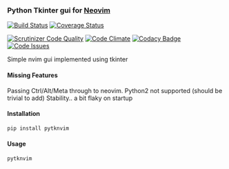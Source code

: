 
### Python Tkinter gui for [Neovim](https://github.com/neovim/neovim)

[![Build Status](https://travis-ci.org/timeyyy/pytknvim.svg?branch=master)](https://travis-ci.org/timeyyy/pytknvim)
[![Coverage Status](https://coveralls.io/repos/github/timeyyy/pytknvim/badge.svg?branch=master)](https://coveralls.io/github/timeyyy/pytknvim?branch=master)

[![Scrutinizer Code Quality](https://scrutinizer-ci.com/g/timeyyy/pytknvim/badges/quality-score.png?b=master)](https://scrutinizer-ci.com/g/timeyyy/pytknvim/?branch=master)
[![Code Climate](https://codeclimate.com/github/timeyyy/pytknvim/badges/gpa.svg)](https://codeclimate.com/github/timeyyy/pytknvim)
[![Codacy Badge](https://api.codacy.com/project/badge/Grade/9834369c3abe49fdaa4eebcc7239d17d)](https://www.codacy.com/app/timeyyy\_da\_man/pytknvim?utm\_source=github.com&amp;utm\_medium=referral&amp;utm\_content=timeyyy/pytknvim&amp;utm\_campaign=Badge\_Grade)
[![Code Issues](https://www.quantifiedcode.com/api/v1/project/6c355ec860204274b165a15393aadacf/badge.svg)](https://www.quantifiedcode.com/app/project/6c355ec860204274b165a15393aadacf)

Simple nvim gui implemented using tkinter

#### Missing Features

Passing Ctrl/Alt/Meta through to neovim.
Python2 not supported (should be trivial to add)
Stability.. a bit flaky on startup

#### Installation

```sh
pip install pytknvim
```

#### Usage

```sh
pytknvim
```

